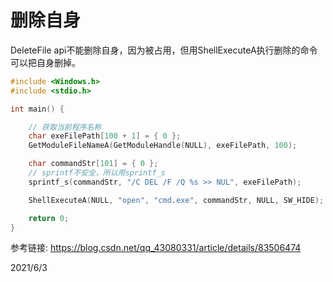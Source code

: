 # 删除自身

DeleteFile api不能删除自身，因为被占用，但用ShellExecuteA执行删除的命令可以把自身删掉。  

```cpp
#include <Windows.h>
#include <stdio.h>

int main() {

	// 获取当前程序名称
	char exeFilePath[100 + 1] = { 0 };
	GetModuleFileNameA(GetModuleHandle(NULL), exeFilePath, 100);

	char commandStr[101] = { 0 };
	// sprintf不安全，所以用sprintf_s
	sprintf_s(commandStr, "/C DEL /F /Q %s >> NUL", exeFilePath);

	ShellExecuteA(NULL, "open", "cmd.exe", commandStr, NULL, SW_HIDE);

	return 0;
}
```


参考链接: https://blog.csdn.net/qq_43080331/article/details/83506474  


2021/6/3  
